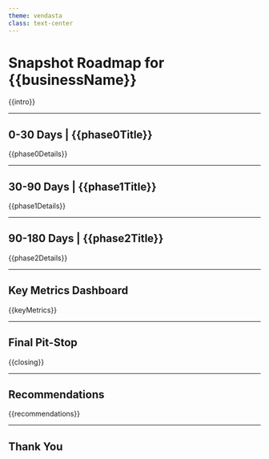 ```yaml
---
theme: vendasta
class: text-center
---
```


# Snapshot Roadmap for {{businessName}}

{{intro}}

---

## 0-30 Days | {{phase0Title}}

{{phase0Details}}

---

## 30-90 Days | {{phase1Title}}

{{phase1Details}}

---

## 90-180 Days | {{phase2Title}}

{{phase2Details}}

---

## Key Metrics Dashboard

{{keyMetrics}}

---

## Final Pit-Stop

{{closing}}

---

## Recommendations

{{recommendations}}

---

## Thank You
